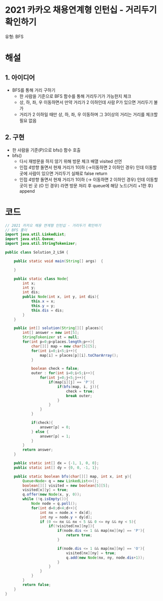 # 2021 카카오 채용연계형 인턴십 - 거리두기 확인하기

유형: BFS

# 해설

## 1. 아이디어

- BFS를 통해 거리 구하기
    - 한 사람을 기준으로 BFS 함수를 통해 거리두기가 가능한지 체크
    - 상, 하, 좌, 우 이동하면서 만약 거리가 2 이하인데 사람 P가 있으면 거리두기 불가
    - 거리가 2 이하일 때만 상, 하, 좌, 우 이동하며 그 3이상의 거리는 거리를 체크할 필요 없음

 

## 2. 구현

- 한 사람을 기준(P)으로 bfs() 함수 호출
- bfs()
    - 다시 재방문을 하지 않기 위해 방문 체크 배열 visited 선언
    - 인접 4방향 돌면서 현재 거리가 1이하 (→이동하면 2 이하인 경우) 인데 이동할 곳에 사람이 있으면 거리두기 실패로 false return
    - 인접 4방향 돌면서 현재 거리가 1이하 (→ 이동하면 2 이하인 경우) 인데 이동할 곳이 빈 곳 (O 인 경우) 라면 방문 처리 후 queue에 해당 노드(거리 +1한 후) append

# 코드

```java
// 2021 카카오 채용 연계형 인턴십 - 거리두기 확인하기
// BFS 풀이
import java.util.LinkedList;
import java.util.Queue;
import java.util.StringTokenizer;

public class Solution_2_LSH {

    public static void main(String[] args)  {

    }

    public static class Node{
        int x;
        int y;
        int dis;
        public Node(int x, int y, int dis){
            this.x = x;
            this.y = y;
            this.dis = dis;
        }
    }

    public int[] solution(String[][] places){
        int[] answer = new int[5];
        StringTokenizer st = null;
        for(int p=0;p<places.length;p++){
            char[][] map = new char[5][5];
            for(int i=0;i<5;i++){
                map[i] = places[p][i].toCharArray();
            }

            boolean check = false;
            outer : for(int i=0;i<5;i++){
                for(int j=0;j<5;j++){
                    if(map[i][j] == 'P'){
                        if(bfs(map, i, j)){
                            check = true;
                            break outer;
                        }
                    }
                }
            }

            if(check){
                answer[p] = 0;
            } else {
                answer[p] = 1;
            }
        }
        return answer;
    }

    public static int[] dx = {-1, 1, 0, 0};
    public static int[] dy = {0, 0, -1, 1};

    public static boolean bfs(char[][] map, int x, int y){
        Queue<Node> q = new LinkedList<>();
        boolean[][] visited = new boolean[5][5];
        visited[x][y] = true;
        q.offer(new Node(x, y, 0));
        while (!q.isEmpty()){
            Node node = q.poll();
            for(int d=0;d<4;d++){
                int nx = node.x + dx[d];
                int ny = node.y + dy[d];
                if (0 <= nx && nx < 5 && 0 <= ny && ny < 5){
                    if(!visited[nx][ny]){
                        if(node.dis <= 1 && map[nx][ny] == 'P'){
                            return true;
                        }

                        if(node.dis <= 1 && map[nx][ny] == 'O'){
                            visited[nx][ny] = true;
                            q.add(new Node(nx, ny, node.dis+1));
                        }
                    }
                }
            }
        }
        return false;
    }
}
```
